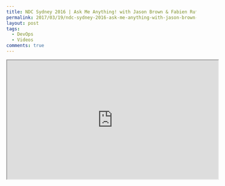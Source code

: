 ```yaml
---
title: NDC Sydney 2016 | Ask Me Anything! with Jason Brown & Fabien Ruffin (Continuous Delivery)
permalink: 2017/03/19/ndc-sydney-2016-ask-me-anything-with-jason-brown-fabien-ruffin-continuous-delivery/
layout: post
tags:
  - DevOps
  - Videos
comments: true
---
```



<!-- << youtube aPOx4YW012g %} -->
<iframe width="560" height="315" src="https://www.youtube.com/embed/aPOx4YW012g" ></iframe>


